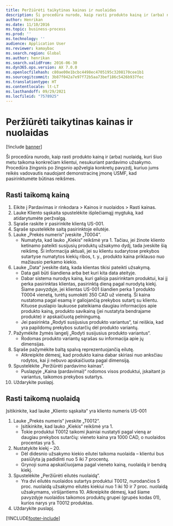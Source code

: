 ```yaml
---
title: Peržiūrėti taikytinas kainas ir nuolaidas
description: Ši procedūra nurodo, kaip rasti produkto kainą ir (arba) nuolaidą, kuri šiuo metu taikoma konkrečiam klientui, nesukuriant pardavimo užsakymo.
author: Henrikan
ms.date: 11/10/2016
ms.topic: business-process
ms.prod: ''
ms.technology: ''
audience: Application User
ms.reviewer: kamaybac
ms.search.region: Global
ms.author: henrikan
ms.search.validFrom: 2016-06-30
ms.dyn365.ops.version: AX 7.0.0
ms.openlocfilehash: c80ae00e1bcbc4498ec4705195c3208170cee1b1
ms.sourcegitcommit: 3b87f042a7e97f72b5aa73bef186c5426b937fec
ms.translationtype: HT
ms.contentlocale: lt-LT
ms.lasthandoff: 09/29/2021
ms.locfileid: "7578925"
---
```

# <a name="look-up-applicable-prices-and-discounts"></a>Peržiūrėti taikytinas kainas ir nuolaidas

[!include [banner](../../includes/banner.md)]

Ši procedūra nurodo, kaip rasti produkto kainą ir (arba) nuolaidą, kuri šiuo metu taikoma konkrečiam klientui, nesukuriant pardavimo užsakymo. Procedūra žingsnis po žingsnio apžvelgia konkretų pavyzdį, kuriuo jums reikės vadovautis naudojant demonstracinę įmonę USMF, kad pasirinktumėte būtinas reikšmes.


## <a name="find-the-applicable-price"></a>Rasti taikomą kainą
1. Eikite į Pardavimas ir rinkodara > Kainos ir nuolaidos > Rasti kainas.
2. Lauke Kliento sąskaita spustelėkite išplečiamąjį mygtuką, kad atidarytumėte peržvalgą.
3. Sąraše raskite ir pasirinkite klientą US-001.
4. Sąraše spustelėkite saitą pasirinktoje eilutėje.
5. Lauke „Prekės numeris“ įveskite „T0004“.
    * Numatyta, kad lauko „Kiekis“ reikšmė yra 1. Tačiau, jei žinote kliento ketinamo pateikti susijusių produktų užsakymo dydį, tada įveskite šią reikšmę. Ši informacija aktuali, jei su klientu sudarytose prekybos sutartyse numatytos kiekių ribos, t. y., produkto kaina priklauso nuo mažiausio perkamo kiekio.  
6. Lauke „Data“ įveskite datą, kada klientas tikisi pateikti užsakymą. 
    * Data gali būti šiandiena arba bet kuri kita data ateityje.  
    * Dabar sistema nurodys kainą, kuri galioja pasirinktam produktui, kai jį perka pasirinktas klientas, pasirinktą dieną pagal nurodytą kiekį. Šiame pavyzdyje, jei klientas US-001 šiandien perka 1 produkto T0004 vienetą, turėtų sumokėti 350 CAD už vienetą. Ši kaina nustatoma pagal esamą ir galiojančią prekybos sutartį su klientu.      Kituose puslapio laukuose pateikiama daugiau informacijos apie produkto kainą, produkto savikainą (jei nustatyta bendrajame produkte) ir apskaičiuotą pelningumą.  
    * Jei pasirinkta „Rodyti susijusius produkto variantus“, tai reiškia, kad yra papildomų prekybos sutarčių dėl produkto variantų.  
7. Pažymėkite žymės langelį „Rodyti susijusius produkto variantus“.
    * Rodomas produkto variantų sąrašas su informacija apie jų dimensijas.  
8. Sąraše pažymėkite baltą spalvą reprezentuojančią eilutę.
    * Atkreipkite dėmesį, kad produkto kaina dabar skiriasi nuo anksčiau rodytos, kai ji nebuvo apskaičiuota pagal dimensiją.  
9. Spustelėkite „Peržiūrėti pardavimo kainas“.
    * Puslapyje „Kaina (pardavimai)“ rodomos visos produktui, įskaitant jo variantus, taikomos prekybos sutartys.  
10. Uždarykite puslapį.

## <a name="find-the-applicable-discount"></a>Rasti taikomą nuolaidą
Įsitikinkite, kad lauke „Kliento sąskaita“ yra kliento numeris US-001   
1. Lauke „Prekės numeris“ įveskite „T0012“.
    * Įsitikinkite, kad lauko „Kiekis“ reikšmė yra 1.  
    * Tokie produktui T0012 taikomi įkainiai nustatyti pagal vieną ar daugiau prekybos sutarčių: vieneto kaina yra 1000 CAD, o nuolaidos procentas yra 5.  
2. Nustatykite kiekį – 20.
    * Dėl didesnio užsakymo kiekio eilutei taikoma nuolaida – klientui bus pasiūlyta ją padidinti nuo 5 iki 7 procentų.  
    * Grynoji suma apskaičiuojama pagal vieneto kainą, nuolaidą ir bendrą kiekį.  
3. Spustelėkite „Peržiūrėti eilutės nuolaidą“.
    * Yra dvi eilutės nuolaidos sutartys produktui T0012, nurodančios 5 proc. nuolaidą užsakymo eilutės kiekiui nuo 1 iki 10 ir 7 proc. nuolaidą užsakymams, viršijantiems 10. Atkreipkite dėmesį, kad šiame pavyzdyje nuolaidos taikomos produktų grupei (grupės kodas 01), kurios narys yra T0012 produktas.  
4. Uždarykite puslapį.



[!INCLUDE[footer-include](../../../includes/footer-banner.md)]